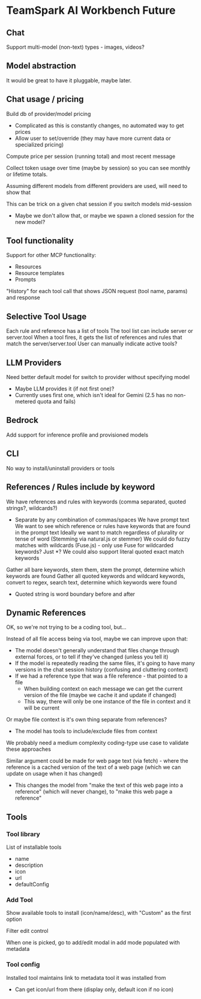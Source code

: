 # TeamSpark AI Workbench Future

## Chat

Support multi-model (non-text) types - images, videos?

## Model abstraction

It would be great to have it pluggable, maybe later.

## Chat usage / pricing

Build db of provider/model pricing
- Complicated as this is constantly changes, no automated way to get prices
- Allow user to set/override (they may have more current data or specialized pricing)

Compute price per session (running total) and most recent message

Collect token usage over time (maybe by session) so you can see monthly or lifetime totals.

Assuming different models from different providers are used, will need to show that

This can be trick on a given chat session if you switch models mid-session
- Maybe we don't allow that, or maybe we spawn a cloned session for the new model?

## Tool functionality

Support for other MCP functionality:
- Resources
- Resource templates
- Prompts

"History" for each tool call that shows JSON request (tool name, params) and response

## Selective Tool Usage

Each rule and reference has a list of tools
The tool list can include server or server.tool
When a tool fires, it gets the list of references and rules that match the server/server.tool
User can manually indicate active tools?

## LLM Providers

Need better default model for switch to provider without specifying model
- Maybe LLM provides it (if not first one)?
- Currently uses first one, which isn't ideal for Gemini (2.5 has no non-metered quota and fails)

## Bedrock

Add support for inference profile and provisioned models

## CLI

No way to install/uninstall providers or tools

## References / Rules include by keyword

We have references and rules with keywords (comma separated, quoted strings?, wildcards?)
- Separate by any combination of commas/spaces
We have prompt text
We want to see which reference or rules have keywords that are found in the prompt text
Ideally we want to match regardless of plurality or tense of word (Stemming via natural.js or stemmer)
We could do fuzzy matches with wildcards (Fuse.js) - only use Fuse for wildcarded keywords?  Just *?
We could also support literal quoted exact match keywords

Gather all bare keywords, stem them, stem the prompt, determine which keywords are found
Gather all quoted keywords and wildcard keywords, convert to regex, search text, determine which keywords were found
- Quoted string is word boundary before and after

## Dynamic References

OK, so we're not trying to be a coding tool, but...

Instead of all file access being via tool, maybe we can improve upon that:
- The model doesn't generally understand that files change through external forces, or to tell if they've changed (unless you tell it)
- If the model is repeatedly reading the same files, it's going to have many versions in the chat session history (confusing and cluttering context)
- If we had a reference type that was a file reference - that pointed to a file
  - When building context on each message we can get the current version of the file (maybe we cache it and update if changed)
  - This way, there will only be one instance of the file in context and it will be current

Or maybe file context is it's own thing separate from references?
- The model has tools to include/exclude files from context

We probably need a medium complexity coding-type use case to validate these approaches

Similar argument could be made for web page text (via fetch) - where the reference is a cached version of the text of a web page (which we can update on usage when it has changed)
- This changes the model from "make the text of this web page into a reference" (which will never change), to "make this web page a reference"

## Tools

### Tool library

List of installable tools
- name
- description
- icon
- url
- defaultConfig

### Add Tool

Show available tools to install (icon/name/desc), with "Custom" as the first option

Filter edit control

When one is picked, go to add/edit modal in add mode populated with metadata

### Tool config

Installed tool maintains link to metadata tool it was installed from
- Can get icon/url from there (display only, default icon if no icon)